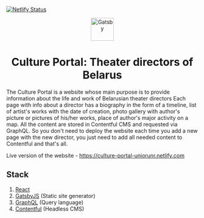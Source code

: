 [![Netlify Status](https://api.netlify.com/api/v1/badges/f55b1af5-89b1-427f-b4bc-47152821104e/deploy-status)](https://app.netlify.com/sites/culture-portal-uniorunr/deploys)
<p align="center">
  <a href="https://www.gatsbyjs.org">
    <img alt="Gatsby" src="https://www.gatsbyjs.org/monogram.svg" width="60" />
  </a>
</p>
<h1 align="center">
  Culture Portal: Theater directors of Belarus
</h1>

The Culture Portal is a website whose main purpose is to provide information about the life and work of Belarusian theater directors Each page with info about a director has a biography in the form of a timeline, list of artist's works with the date of creation, photo gallery with author's picture or pictures of his/her works, place of author's major activity on a map. All the content are stored in Contentful CMS and requested via GraphQL. So you don't need to deploy the website each time you add a new page with the new director, you just need to add all needed content to Contentful and that's all.

Live version of the website - https://culture-portal-uniorunr.netlify.com

## Stack
1) [React](https://reactjs.org/)
2) [GatsbyJS](https://www.gatsbyjs.org/) (Static site generator)
3) [GraphQL](https://graphql.org/) (Query language)
4) [Contentful](https://www.contentful.com/) (Headless CMS)